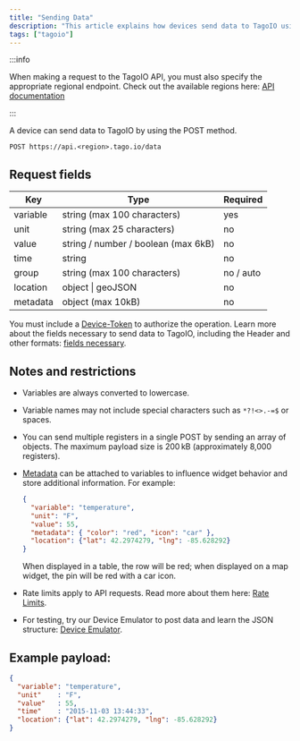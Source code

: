 ```yaml
---
title: "Sending Data"
description: "This article explains how devices send data to TagoIO using the POST endpoint, lists the available request fields and their requirements, and notes authentication and variable naming considerations."
tags: ["tagoio"]
---
```

:::info

When making a request to the TagoIO API, you must also specify the appropriate regional endpoint. Check out the available regions here: [API documentation](https://api.docs.tago.io/)

:::

A device can send data to TagoIO by using the POST method.

```
POST https://api.<region>.tago.io/data
```

## Request fields

| Key       | Type                           | Required    |
|-----------|--------------------------------|-------------|
| variable  | string (max 100 characters)    | yes         |
| unit      | string (max 25 characters)     | no          |
| value     | string / number / boolean (max 6kB) | no    |
| time      | string                         | no          |
| group     | string (max 100 characters)    | no / auto   |
| location  | object \| geoJSON              | no          |
| metadata  | object (max 10kB)              | no          |

You must include a [Device-Token](/docs/tagoio/devices/device-token.md) to authorize the operation. Learn more about the fields necessary to send data to TagoIO, including the Header and other formats: [fields necessary](/docs/tagoio/getting-started/restful-api.md).

## Notes and restrictions

- Variables are always converted to lowercase.
- Variable names may not include special characters such as `*?!<>.-=$` or spaces.
- You can send multiple registers in a single POST by sending an array of objects. The maximum payload size is 200 kB (approximately 8,000 registers).
- [Metadata](/docs/tagoio/devices/payload-parser/metadata.md) can be attached to variables to influence widget behavior and store additional information. For example:
  
  ```json
  {
    "variable": "temperature",
    "unit": "F",
    "value": 55,
    "metadata": { "color": "red", "icon": "car" },
    "location": {"lat": 42.2974279, "lng": -85.628292}
  }
  ```
  
  When displayed in a table, the row will be red; when displayed on a map widget, the pin will be red with a car icon.
- Rate limits apply to API requests. Read more about them here: [Rate Limits](/docs/tagoio/profiles/services/rate-limits-hard-limits.md).
- For testing, try our Device Emulator to post data and learn the JSON structure: [Device Emulator](/docs/tagoio/devices/device-emulator.md).

## Example payload:

```json
{
  "variable": "temperature",
  "unit"    : "F",
  "value"   : 55,
  "time"    : "2015-11-03 13:44:33",
  "location": {"lat": 42.2974279, "lng": -85.628292}
}
```
